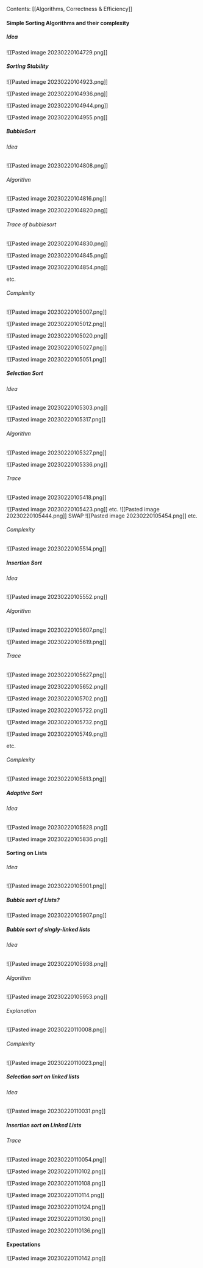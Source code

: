 Contents:
[[Algorithms, Correctness & Efficiency]]

#### Simple Sorting Algorithms and their complexity
##### Idea
![[Pasted image 20230220104729.png]]

##### Sorting Stability
![[Pasted image 20230220104923.png]]

![[Pasted image 20230220104936.png]]

![[Pasted image 20230220104944.png]]

![[Pasted image 20230220104955.png]]

##### BubbleSort
###### Idea
![[Pasted image 20230220104808.png]]

###### Algorithm
![[Pasted image 20230220104816.png]]

![[Pasted image 20230220104820.png]]

###### Trace of bubblesort
![[Pasted image 20230220104830.png]]

![[Pasted image 20230220104845.png]]

![[Pasted image 20230220104854.png]]

etc.
###### Complexity
![[Pasted image 20230220105007.png]]

![[Pasted image 20230220105012.png]]

![[Pasted image 20230220105020.png]]

![[Pasted image 20230220105027.png]]

![[Pasted image 20230220105051.png]]

##### Selection Sort
###### Idea
![[Pasted image 20230220105303.png]]

![[Pasted image 20230220105317.png]]

###### Algorithm
![[Pasted image 20230220105327.png]]

![[Pasted image 20230220105336.png]]

###### Trace
![[Pasted image 20230220105418.png]]

![[Pasted image 20230220105423.png]]
etc.
![[Pasted image 20230220105444.png]]
SWAP
![[Pasted image 20230220105454.png]]
etc.
###### Complexity
![[Pasted image 20230220105514.png]]
##### Insertion Sort
###### Idea
![[Pasted image 20230220105552.png]]

###### Algorithm
![[Pasted image 20230220105607.png]]

![[Pasted image 20230220105619.png]]

###### Trace
![[Pasted image 20230220105627.png]]

![[Pasted image 20230220105652.png]]

![[Pasted image 20230220105702.png]]

![[Pasted image 20230220105722.png]]

![[Pasted image 20230220105732.png]]

![[Pasted image 20230220105749.png]]

etc.
###### Complexity
![[Pasted image 20230220105813.png]]

##### Adaptive Sort
###### Idea
![[Pasted image 20230220105828.png]]

![[Pasted image 20230220105836.png]]

#### Sorting on Lists
###### Idea
![[Pasted image 20230220105901.png]]

##### Bubble sort of Lists?
![[Pasted image 20230220105907.png]]

##### Bubble sort of singly-linked lists
###### Idea
![[Pasted image 20230220105938.png]]

###### Algorithm
![[Pasted image 20230220105953.png]]

###### Explanation
![[Pasted image 20230220110008.png]]

###### Complexity
![[Pasted image 20230220110023.png]]

##### Selection sort on linked lists
###### Idea
![[Pasted image 20230220110031.png]]
##### Insertion sort on Linked Lists
###### Trace
![[Pasted image 20230220110054.png]]

![[Pasted image 20230220110102.png]]

![[Pasted image 20230220110108.png]]

![[Pasted image 20230220110114.png]]

![[Pasted image 20230220110124.png]]

![[Pasted image 20230220110130.png]]

![[Pasted image 20230220110136.png]]

#### Expectations
![[Pasted image 20230220110142.png]]
